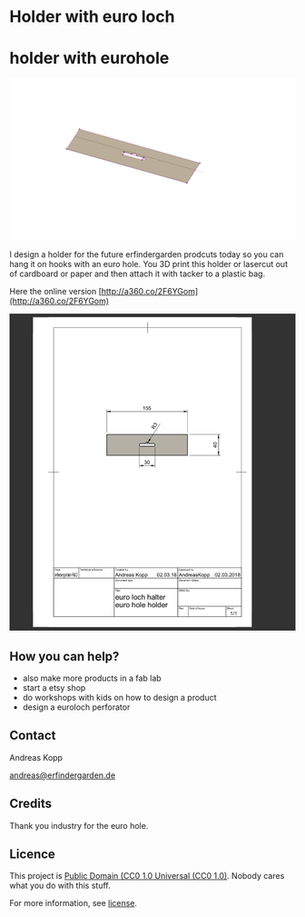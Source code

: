 # Holder with euro loch
# holder with eurohole

![](euroloch.png)

I design a holder for the future erfindergarden prodcuts today so you can hang it on hooks with an euro hole. You 3D print this holder or lasercut out of cardboard or paper and then attach it with tacker to a plastic bag.

Here the online version [http://a360.co/2F6YGom](http://a360.co/2F6YGom)

![](drawing.png)

## How you can help?

* also make more products in a fab lab
* start a etsy shop
* do workshops with kids on how to design a product
* design a euroloch perforator



## Contact

Andreas Kopp

[andreas@erfindergarden.de](mailto:andreas@erfindergarden.de)


## Credits
 
Thank you industry for the euro hole. 

## Licence

This project is [Public Domain (CC0 1.0 Universal (CC0 1.0)](https://creativecommons.org/publicdomain/zero/1.0/). Nobody cares what you do with this stuff.

For more information, see [license](license.md). 